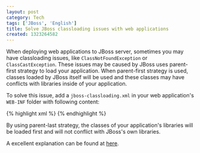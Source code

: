```yaml
---
layout: post
category: Tech
tags: ['JBoss', 'English']
title: Solve JBoss classloading issues with web applications
created: 1323264582
---
```


When deploying web applications to JBoss server, sometimes you may have classloading issues, like `ClassNotFoundException` or `ClassCastException`. These issues may be caused by JBoss uses parent-first strategy to load your application. When parent-first strategy is used, classes loaded by JBoss itself will be used and these classes may have conflicts with libraries inside of your application.

To solve this issue, add a `jboss-classloading.xml` in your web application's `WEB-INF` folder with following content:

 
{% highlight xml %}
<classloading xmlns="urn:jboss:classloading:1.0"
    domain="you_app.war"
    parent-domain="DefaultDomain"
    export-all="NON_EMPTY"
    import-all="true"
    parent-first="false">
</classloading>
{% endhighlight %}

By using parent-last strategy, the classes of your application's libraries will be loaded first and will not conflict with JBoss's own libraries.

A excellent explanation can be found at [here](http://java.dzone.com/articles/jboss-microcontainer-classloading).